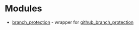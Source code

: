 # Modules

- [branch_protection] - wrapper for [github_branch_protection]

<!-- relative links -->

[branch_protection]: ./branch_protection/

<!-- external links -->

[github_branch_protection]: https://registry.tfpla.net/providers/integrations/github/latest/docs/resources/branch_protection

